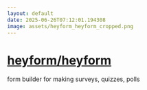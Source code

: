 ```yaml
---
layout: default
date: 2025-06-26T07:12:01.194308
image: assets/heyform_heyform_cropped.png
---
```


# [heyform/heyform](https://github.com/heyform/heyform)

form builder for making surveys, quizzes, polls
